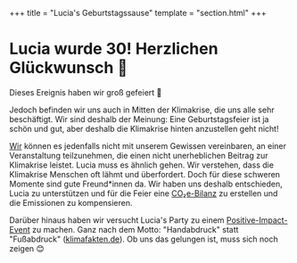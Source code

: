 +++
title = "Lucia's Geburtstagssause"
template = "section.html"
+++

# Lucia wurde 30! Herzlichen Glückwunsch 🥰

Dieses Ereignis haben wir groß gefeiert 🥳

Jedoch befinden wir uns auch in Mitten der Klimakrise, die uns alle sehr beschäftigt. Wir sind deshalb der Meinung: Eine Geburtstagsfeier ist ja schön und gut, aber deshalb die Klimakrise hinten anzustellen geht nicht!

[Wir](about) können es jedenfalls nicht mit unserem Gewissen vereinbaren, an einer Veranstaltung teilzunehmen, die einen nicht unerheblichen Beitrag zur Klimakrise leistet. Lucia muss es ähnlich gehen. Wir verstehen, dass die Klimakrise Menschen oft lähmt und überfordert. Doch für diese schweren Momente sind gute Freund\*innen da. Wir haben uns deshalb entschieden, Lucia zu unterstützen und für die Feier eine [CO₂e-Bilanz](bilanzierung) zu erstellen und die Emissionen zu kompensieren.

Darüber hinaus haben wir versucht Lucia's Party zu einem [Positive-Impact-Event](commitment) zu machen. Ganz nach dem Motto: "Handabdruck" statt "Fußabdruck" ([klimafakten.de](https://www.klimafakten.de/meldung/handabdruck-statt-fussabdruck-ein-konzept-fuer-mehr-optimismus-im-klimaschutz)).
Ob uns das gelungen ist, muss sich noch zeigen 😊
